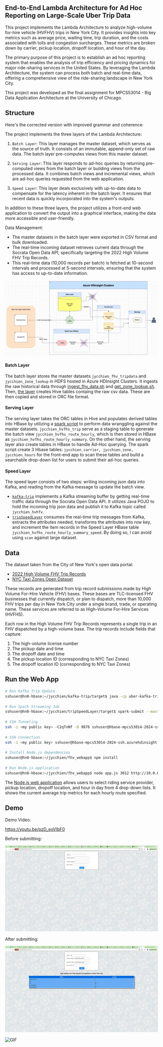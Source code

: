 ## End-to-End Lambda Architecture for Ad Hoc Reporting on Large-Scale Uber Trip Data


This project implements the Lambda Architecture to analyze high-volume for-hire vehicle (HVFHV) trips in New York City. It provides insights into key metrics such as average price, waiting time, trip duration, and the costs associated with tolls and congestion surcharges. These metrics are broken down by carrier, pickup location, dropoff location, and hour of the day.

The primary purpose of this project is to establish an ad hoc reporting system that enables the analysis of trip efficiency and pricing dynamics for major ride-sharing services in the United States. By leveraging the Lambda Architecture, the system can process both batch and real-time data, offering a comprehensive view of the ride-sharing landscape in New York City.

This project was developed as the final assignment for MPCS53014 - Big Data Application Architecture at the University of Chicago. 


## Structure

Here's the corrected version with improved grammar and coherence:

The project implements the three layers of the Lambda Architecture:

1. `Batch Layer`: This layer manages the master dataset, which serves as the source of truth. It consists of an immutable, append-only set of raw data. The batch layer pre-computes views from this master dataset.

2. `Serving Layer`: This layer responds to ad-hoc queries by returning pre-computed views from the batch layer or building views from the processed data. It combines batch views and incremental views, which are ad-hoc queries requested from the web application.

3. `Speed Layer`: This layer deals exclusively with up-to-date data to compensate for the latency inherent in the batch layer. It ensures that recent data is quickly incorporated into the system's outputs.

In addition to these three layers, the project utilizes a front-end web application to convert the output into a graphical interface, making the data more accessible and user-friendly.

Data Management:
- The master datasets in the batch layer were exported in CSV format and bulk downloaded.
- The real-time incoming dataset retrieves current data through the Socrata Open Data API, specifically targeting the 2022 High Volume FHV Trip Records.
- This real-time data (10,000 records per batch) is fetched at 10-second intervals and processed at 5-second intervals, ensuring that the system has access to up-to-date information.

![Architecture](.images/architecture.jpg)

#### Batch Layer

The batch layer stores the master datasets `jycchien_fhv_tripdata` and `jycchien_zone_lookup` in HDFS hosted in Azure HDInsight Clusters. 
It ingests the raw historical data through [ingest_fhv_data.sh](batch_layer/ingest_fhv_data.sh) and [get_zone_lookup.sh](batch_layer/get_zone_lookup.sh). Then, [the layer](batch_layer) creates Hive tables containg the raw csv data. These are then copied and stored in ORC file format.

#### Serving Layer

The serving layer takes the ORC tables in Hive and populates derived tables into HBase by utilizing a [spark script](serving_layer/hvfhs_route_hourly.scala) to perform data wranggling against the master datasets. `jycchien_hvfhs_trip` serve as a staging table to generate the batch view `jycchien_hvfhs_route_hourly`, which is then stored in HBase as `jycchien_hvfhs_route_hourly_summary`.
On the other hand, the serving layer also create tables in HBase to handle Ad-Hoc querying. The spark script create 3 Hbase tables: `jycchien_carrier, jycchien_zone, jycchien_hours` for the front-end app to scan these tables and build a searchable drop-down list for users to submit their ad-hoc queries. 

#### Speed Layer

The speed layer consists of two steps: writing incoming json data into Kafka, and reading from the Kafka message to update the batch view.

 - [`kafka-trip`](speed_layer/kafka-trip/src/main/java/org/example) implements a Kafka streaming buffer by getting real-time traffic data through the Socrata Open Data API. It utilizes Java POJO to hold the incoming trip json data and publish it to Kafka topic called `jycchien_hvhfv`.
 - [`tripSpeedLayer`](https://github.com/jycc-267/big-data-hvfhv-uber/tree/main/speed_layer/tripSpeedLayer/src/main/scala) consumes the real-time trip messages from Kafka, extracts the attributes needed, transforms the attributes into row key, and increment the item records in the Speed Layer HBase table `jycchien_hvfhs_route_hourly_summary_speed`. By doing so, I can avoid using `scan` against large dataset.

## Data

The dataset taken from the City of New York's open data portal:
- [2022 High Volume FHV Trip Records](https://data.cityofnewyork.us/Transportation/2022-High-Volume-FHV-Trip-Records/g6pj-fsah/about_data)
- [NYC Taxi Zones Open Dataset](https://d37ci6vzurychx.cloudfront.net/misc/taxi_zone_lookup.csv)

These records are generated from trip record submissions made by High Volume For-Hire Vehicle (FHV) bases. These bases are TLC-licensed FHV businesses that currently dispatch, or plan to dispatch, more than 10,000 FHV trips per day in New York City under a single brand, trade, or operating name. These services are referred to as High-Volume For-Hire Services (HVFHS).

Each row in the High Volume FHV Trip Records represents a single trip in an FHV dispatched by a high-volume base. The trip records include fields that capture:

1. The high-volume license number
2. The pickup date and time
3. The dropoff date and time
4. The pickup location ID (corresponding to NYC Taxi Zones)
5. The dropoff location ID (corresponding to NYC Taxi Zones)


## Run the Web App

```bash
# Run Kafka Trip Update
sshuser@hn0-hbase:~/jycchien/kafka-trip/target$ java -cp uber-kafka-trip-1.0-SNAPSHOT.jar org.example.TripUpdate $KAFKABROKERS

# Run Spark Streaming Job
sshuser@hn0-hbase:~/jycchien/tripSpeedLayer/target$ spark-submit --master local[2] --driver-java-options "-Dlog4j.configuration=file:///home/hadoop/ss.log4j.properties" --class StreamTrips uber-tripSpeedLayer-1.0-SNAPSHOT.jar $KAFKABROKERS

# SSH Tunneling
ssh -i <my public key> -C2qTnNf -D 9876 sshuser@hbase-mpcs53014-2024-ssh.azurehdinsight.net

# SSH Connection
ssh -i <my public key> sshuser@hbase-mpcs53014-2024-ssh.azurehdinsight.net

# Install Node.js dependencies
sshuser@hn0-hbase:~/jycchien/fhv_webapp$ npm install

# Run Node.js application
sshuser@hn0-hbase:~/jycchien/fhv_webapp$ node app.js 3012 http://10.0.0.26:8090 $KAFKABROKERS
```
The [Node.js web application](webapp) allows users to select riding service provider, pickup location, dropoff location, and hour in day from 4 drop-down lists. It shows the current average trip metrics for each hourly route specified.


## Demo

Demo Video: 

https://youtu.be/pzD_eoVlbF0

Before submitting:

![Before submit](.images/before-submit.jpg)

After submitting:

![After submit](.images/after-submit.jpg)

![GIF](.images/demo.gif)



